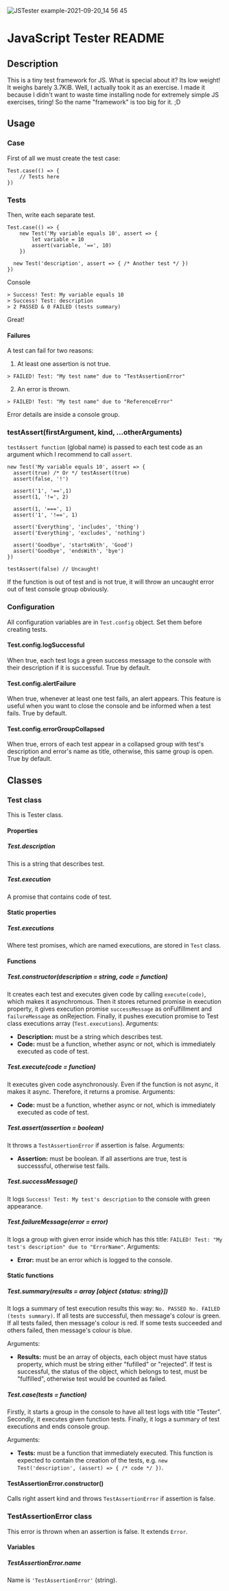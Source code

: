 ![JSTester example-2021-09-20_14 56 45](https://user-images.githubusercontent.com/13300465/134015478-626038aa-c12b-4e39-96bb-8c8ec9cec4e1.gif)
# JavaScript Tester README
## Description
This is a tiny test framework for JS. What is special about it? Its low weight! It weighs barely 3.7KiB. Well, I actually took it as an exercise. I made it because I didn't want to waste time installing node for extremely simple JS exercises, tiring! So the name "framework" is too big for it. ;D

## Usage
### Case
First of all we must create the test case:

```JS
Test.case(() => {
	// Tests here
})

```

### Tests
Then, write each separate test.

```JS
Test.case(() => {
	new Test('My variable equals 10', assert => {
		let variable = 10
		assert(variable, '==', 10)
	})

  new Test('description', assert => { /* Another test */ })
})

```
Console
```
> Success! Test: My variable equals 10
> Success! Test: description
> 2 PASSED & 0 FAILED (tests summary)
```
Great!

#### Failures

A test can fail for two reasons:
1. At least one assertion is not true.
  ```
  > FAILED! Test: "My test name" due to "TestAssertionError"
  
  ```
2. An error is thrown.
  ```
  > FAILED! Test: "My test name" due to "ReferenceError"
  
  ```
Error details are inside a console group.

### testAssert(firstArgument, kind, ...otherArguments)
`testAssert function` (global name) is passed to each test code as an argument which I recommend to call `assert`.

```JS
new Test('My variable equals 10', assert => {
  assert(true) /* Or */ testAssert(true)
  assert(false, '!')

  assert('1', '==',1)
  assert(1, '!=', 2)

  assert(1, '===', 1)
  assert('1', '!==', 1)

  assert('Everything', 'includes', 'thing')
  assert('Everything', 'excludes', 'nothing')

  assert('Goodbye', 'startsWith', 'Good')
  assert('Goodbye', 'endsWith', 'bye')
})

testAssert(false) // Uncaught!
```
If the function is out of test and is not true, it will throw an uncaught error out of test console group obviously.

### Configuration
All configuration variables are in `Test.config` object. Set them before creating tests.

#### Test.config.logSuccessful
When true, each test logs a green success message to the console with their description if it is successful.
True by default.

#### Test.config.alertFailure
When true, whenever at least one test fails, an alert appears. This feature is useful when you want to close the console and be informed when a test fails.
True by default.

#### Test.config.errorGroupCollapsed
When true, errors of each test appear in a collapsed group with test's description and error's name as title, otherwise, this same group is open.
True by default.

## Classes
### Test class
This is Tester class.

#### Properties
##### Test.description
This is a string that describes test.

##### Test.execution
A promise that contains code of test.

#### Static properties
##### Test.executions
Where test promises, which are named executions, are stored in `Test` class.

#### Functions
##### Test.constructor(description = string, code = function)
It creates each test and executes given code by calling `execute(code)`, which makes it asynchromous. Then it stores returned promise in execution property, it gives execution promise `successMessage` as onFulfillment and `failureMessage` as onRejection. Finally, it pushes execution promise to Test class executions array (`Test.executions`).
Arguments:
* **Description:** must be a string which describes test.
* **Code:** must be a function, whether async or not, which is immediately executed as code of test.

##### Test.execute(code = function)
It executes given code asynchronously. Even if the function is not async, it makes it async. Therefore, it returns a promise.
Arguments: 
* **Code:** must be a function, whether async or not, which is immediately executed as code of test.

##### Test.assert(assertion = boolean)
It throws a `TestAssertionError` if assertion is false.
Arguments: 
* **Assertion:** must be boolean. If all assertions are true, test is successsful, otherwise test fails.

##### Test.successMessage()
It logs `Success! Test: My test's description` to the console with green appearance.

##### Test.failureMessage(error = error)
It logs a group with given error inside which has this title: `FAILED! Test: "My test's description" due to "ErrorName"`. 
Arguments:
* **Error:** must be an error which is logged to the console.

#### Static functions
##### Test.summary(results = array [object {status: string}])
It logs a summary of test execution results this way: `No. PASSED No. FAILED (tests summary)`. 
If all tests are successful, then message's colour is green. If all tests failed, then message's colour is red. If some tests succeeded and others failed, then message's colour is blue.

Arguments:
* **Results:** must be an array of objects, each object must have status property, which must be string either "fufilled" or "rejected". If test is successful, the status of the object, which belongs to test, must be "fulfilled", otherwise test would be counted as failed.

##### Test.case(tests = function)
Firstly, it starts a group in the console to have all test logs with title "Tester". Secondly, it executes given function tests. Finally, it logs a summary of test executions and ends console group.

Arguments:
* **Tests:** must be a function that immediately executed. This function is expected to contain the creation of the tests, e.g. `new Test('description', (assert) => { /* code */ })`.

#### TestAssertionError.constructor()
Calls right assert kind and throws `TestAssertionError` if assertion is false.

### TestAssertionError class
This error is thrown when an assertion is false. It extends `Error`.

#### Variables
##### TestAssertionError.name
Name is `'TestAssertionError'` (string).
